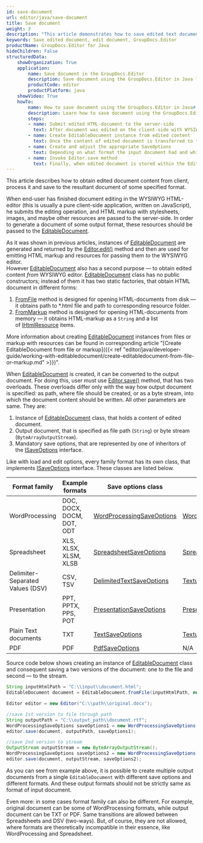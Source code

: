 ```yaml
---
id: save-document
url: editor/java/save-document
title: Save document
weight: 3
description: "This article demonstrates how to save edited text documents, spreadsheets and presentations with GroupDocs.Editor for Java API."
keywords: Save edited document, edit document, GroupDocs.Editor
productName: GroupDocs.Editor for Java
hideChildren: False
structuredData:
    showOrganization: True
    application:    
        name: Save document in the GroupDocs.Editor
        description: Save document using the GroupDocs.Editor in Java language
        productCode: editor
        productPlatform: java 
    showVideo: True
    howTo:
        name: How to save document using the GroupDocs.Editor in Java#
        description: Learn how to save document using the GroupDocs.Editor in Java step by step
        steps:
        - name: Submit edited HTML-document to the server-side
          text: After document was edited on the client-side with WYSIWYG HTML-editor, its edited HTML-markup and resources must be submitted to the server-side, because the GroupDocs.Editor is a server-based middleware.
        - name: Create EditableDocument instance from edited content
          text: Once the content of edited document is transferred to the server-side, you should create an instance of EditableDocument class from this content by using the most appropriate static method from this type.
        - name: Create and adjust the appropriate SaveOptions
          text: Depending on what format the input document had and which output format you want to obtain, you need to create an appropriate inheritor of the ISaveOptions interface and and adjust it by selecting the desired format, protection, and other options.
        - name: Invoke Editor.save method
          text: Finally, when edited document is stored within the EditableDocument instance and SaveOptions are prepared, you should invoke the desired overload of the Editor.save method (first one saves the document to the file, while second — to the byte stream).
---
```

This article describes how to obtain edited document content from client, process it and save to the resultant document of some specified format.

When end-user has finished document editing in the WYSIWYG HTML-editor (this is usually a pure client-side application, written on JavaScript), he submits the editing operation, and HTML markup with stylesheets, images, and maybe other resources are passed to the server-side. In order to generate a document of some output format, these resources should be passed to the [EditableDocument](https://reference.groupdocs.com/editor/java/com.groupdocs.editor/editabledocument).

As it was shown in previous articles, instances of [EditableDocument](https://reference.groupdocs.com/editor/java/com.groupdocs.editor/editabledocument) are generated and returned by the [Editor.edit()](https://reference.groupdocs.com/editor/java/com.groupdocs.editor/editor#edit()) method and then are used for emitting HTML markup and resources for passing them *to* the WYSIWYG editor.  
However [EditableDocument](https://reference.groupdocs.com/editor/java/com.groupdocs.editor/editabledocument) also has a second purpose — to obtain edited content *from* WYSIWYG editor. [EditableDocument](https://reference.groupdocs.com/editor/java/com.groupdocs.editor/editabledocument) class has no public constructors; instead of them it has two static factories, that obtain HTML document in different forms:

1. [FromFile](https://reference.groupdocs.com/editor/java/com.groupdocs.editor/editabledocument#fromfile()) method is designed for opening HTML-documents from disk — it obtains path to \*.html file and path to corresponding resource folder.
2. [FromMarkup](https://reference.groupdocs.com/editor/java/com.groupdocs.editor/editabledocument#frommarkup()) method is designed for opening HTML-documents from memory — it obtains HTML-markup as a `String` and a list of [IHtmlResource](https://reference.groupdocs.com/editor/java/com.groupdocs.editor.htmlcss.resources/ihtmlresource) items.

More information about creating [EditableDocument](https://reference.groupdocs.com/editor/java/com.groupdocs.editor/editabledocument) instances from files or markup with resources can be found in corresponding article "[Create EditableDocument from file or markup]({{< ref "editor/java/developer-guide/working-with-editabledocument/create-editabledocument-from-file-or-markup.md" >}})".

When [EditableDocument](https://reference.groupdocs.com/editor/java/com.groupdocs.editor/editabledocument) is created, it can be converted to the output document. For doing this, user must use [Editor.save()](https://reference.groupdocs.com/editor/java/com.groupdocs.editor/editor#save()) method, that has two overloads. These overloads differ only with the way how output document is specified: as path, where file should be created, or as a byte stream, into which the document content should be written. All other parameters are same. They are:

1. Instance of [EditableDocument](https://reference.groupdocs.com/editor/java/com.groupdocs.editor/editabledocument) class, that holds a content of edited document.
2. Output document, that is specified as file path (`String`) or byte stream (`ByteArrayOutputStream`).
3. Mandatory save options, that are represented by one of inheritors of the [ISaveOptions](https://reference.groupdocs.com/editor/java/com.groupdocs.editor.options/isaveoptions) interface.

Like with load and edit options, every family format has its own class, that implements [ISaveOptions](https://reference.groupdocs.com/editor/java/com.groupdocs.editor.options/isaveoptions) interface. These classes are listed below.

| Format family | Example formats | Save options class | Format class |
| --- | --- | --- | --- |
| WordProcessing | DOC, DOCX, DOCM, DOT, ODT | [WordProcessingSaveOptions](https://reference.groupdocs.com/editor/java/com.groupdocs.editor.options/wordprocessingsaveoptions) | [WordProcessingFormats](https://reference.groupdocs.com/editor/java/com.groupdocs.editor.formats/wordprocessingformats) |
| Spreadsheet | XLS, XLSX, XLSM, XLSB | [SpreadsheetSaveOptions](https://reference.groupdocs.com/editor/java/com.groupdocs.editor.options/spreadsheetsaveoptions) | [SpreadsheetFormat](https://reference.groupdocs.com/editor/java/com.groupdocs.editor.formats/spreadsheetformats) |
| Delimiter-Separated Values (DSV) | CSV, TSV | [DelimitedTextSaveOptions](https://reference.groupdocs.com/editor/java/com.groupdocs.editor.options/delimitedtextsaveoptions) | [TextualFormats](https://reference.groupdocs.com/editor/java/com.groupdocs.editor.formats/textualformats) |
| Presentation | PPT, PPTX, PPS, POT | [PresentationSaveOptions](https://reference.groupdocs.com/editor/java/com.groupdocs.editor.options/presentationsaveoptions) | [PresentationFormats](https://reference.groupdocs.com/editor/java/com.groupdocs.editor.formats/presentationformats) |
| Plain Text documents | TXT | [TextSaveOptions](https://reference.groupdocs.com/editor/java/com.groupdocs.editor.options/textsaveoptions) | [TextualFormats](https://reference.groupdocs.com/editor/java/com.groupdocs.editor.formats/textualformats) |
| PDF | PDF | [PdfSaveOptions](https://reference.groupdocs.com/editor/java/com.groupdocs.editor.options/pdfsaveoptions) | N/A |

Source code below shows creating an instance of [EditableDocument](https://reference.groupdocs.com/editor/java/com.groupdocs.editor/editabledocument) class and consequent saving a two versions of the document: one to the file and second — to the stream.

```java
String inputHtmlPath = "C:\\input\\document.html";
EditableDocument document = EditableDocument.fromFile(inputHtmlPath, null);

Editor editor = new Editor("C:\\path\\original.docx");

//save 1st version to file through path
String outputPath = "C:\\output_path\\document.rtf";
WordProcessingSaveOptions saveOptions1 = new WordProcessingSaveOptions(WordProcessingFormats.Rtf);
editor.save(document, outputPath, saveOptions1);

//save 2nd version to stream
OutputStream outputStream = new ByteArrayOutputStream();
WordProcessingSaveOptions saveOptions2 = new WordProcessingSaveOptions(WordProcessingFormats.Docm);
editor.save(document, outputStream, saveOptions2);
```

As you can see from example above, it is possible to create multiple output documents from a single `EditableDocument` with different save options and different formats. And these output formats should not be strictly same as format of input document.

Even more: in some cases format family can also be different. For example, original document can be some of WordProcessing formats, while output document can be TXT or PDF. Same transitions are allowed between Spreadsheets and DSV (two-ways). But, of course, they are not allowed, where formats are theoretically incompatible in their essence, like WordProcessing and Spreadsheet.
